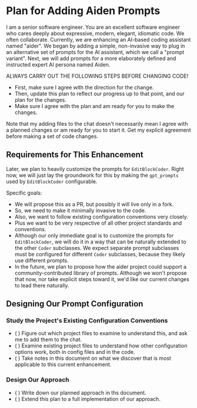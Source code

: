 # Plan for Adding Aiden Prompts

I am a senior software engineer. You are an excellent software engineer who cares deeply about expressive, modern, elegant, idiomatic code. We often collaborate. Currently, we are enhancing an AI-based coding assistant named "aider". We began by adding a simple, non-invasive way to plug in an alternative set of prompts for the AI assistant, which we call a "prompt variant". Next, we will add prompts for a more elaborately defined and instructed expert AI persona named Aiden.

ALWAYS CARRY OUT THE FOLLOWING STEPS BEFORE CHANGING CODE!
- First, make sure I agree with the direction for the change.
- Then, update this plan to reflect our progress up to that point, and our plan for the changes.
- Make sure I agree with the plan and am ready for you to make the changes.

Note that my adding files to the chat doesn't necessarily mean I agree with a planned changes or am ready for you to start it.
Get my explicit agreement before making a set of code changes.

## Requirements for This Enhancement

Later, we plan to heavily customize the prompts for `EditBlockCoder`. Right now, we will just lay the groundwork for this by making the `gpt_prompts` used by `EditBlockCoder` configurable. 

Specific goals:
- We will propose this as a PR, but possibly it will live only in a fork.
- So, we need to make it minimally invasive to the code.
- Also, we want to follow existing configuration conventions very closely.
- Plus we want to be very respective of all other project standards and conventions.
- Although our only immediate goal is to customize the prompts for `EditBlockCoder`,
  we will do it in a way that can be naturally extended to the other `Coder` subclasses.
  We expect separate prompt subclasses must be configured for different `Coder` subclasses, because they likely use different prompts.
- In the future, we plan to propose how the aider project could support a community-contributed library of prompts.
  Although we won't propose that now, nor take explicit steps toward it, we'd like our current changes to lead there naturally.

## Designing Our Prompt Configuration

### Study the Project's Existing Configuration Conventions

- ( ) Figure out which project files to examine to understand this, and ask me to add them to the chat.
- ( ) Examine existing project files to understand how other configuration options work, both in config files and in the code.
- ( ) Take notes in this document on what we discover that is most applicable to this current enhancement.

### Design Our Approach

- ( ) Write down our planned approach in ths document.
- ( ) Extend this plan to a full implementation of our approach.
